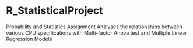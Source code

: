 # R_StatisticalProject
Probability and Statistics Assignment
Analyses the relationships between various CPU specifications with Multi-factor Anova test and Multiple Linear Regression Models
